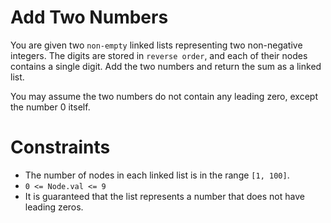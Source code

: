 # Add Two Numbers

You are given two ``non-empty`` linked lists representing two non-negative integers. The digits are stored in ``reverse order``, and each of their nodes contains a single digit. Add the two numbers and return the sum as a linked list.

You may assume the two numbers do not contain any leading zero, except the number 0 itself.

# Constraints

- The number of nodes in each linked list is in the range ``[1, 100]``.
- ``0 <= Node.val <= 9``
- It is guaranteed that the list represents a number that does not have leading zeros.
